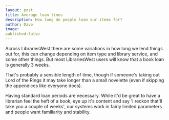 ```yaml
---
layout: post
title: Average loan times
description: How long do people loan our items for?
author: Dave
image: 
published:false
---
```


Across LibrariesWest there are some variations in how long we lend things out for, this can change depending on item type and library service, and some other things. But most LibrariesWest users will know that a book loan is generally 3 weeks.

That's probably a sensible length of time, though if someone's taking out Lord of the Rings it may take longer than a small novelette (even if skipping the appendices like everyone does).

Having standard loan periods are necessary. While it'd be great to have a librarian feel the heft of a book, eye up it's content and say 'I reckon that'll take you a couple of weeks', our systems work in fairly limited parameters and people want familiarity and stability.
